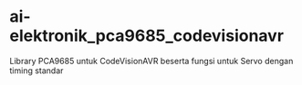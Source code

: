 # ai-elektronik_pca9685_codevisionavr
Library PCA9685 untuk CodeVisionAVR beserta fungsi untuk Servo dengan timing standar
